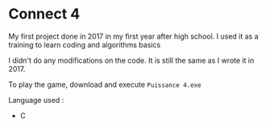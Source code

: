# Connect 4

My first project done in 2017 in my first year after high school. I used it as a training to learn coding and algorithms basics

I didn't do any modifications on the code. It is still the same as I wrote it in 2017.

To play the game, download and execute `Puissance 4.exe`

Language used :
- C
